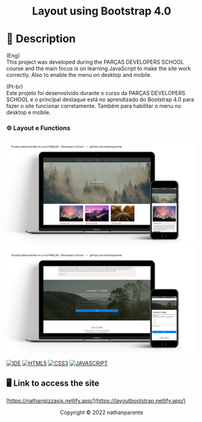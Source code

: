 <h1 align="center">Layout using Bootstrap 4.0<h1>

# 📃 Description
  
  (Eng)</br>
  This project was developed during the PARÇAS DEVELOPERS SCHOOL course and the main focus is on learning JavaScript to make the site work correctly.
  Also to enable the menu on desktop and mobile.
  
(Pt-br)</br>
  Este projeto foi desenvolvido durante o curso da PARÇAS DEVELOPERS SCHOOL e o principal destaque está no aprendizado do Bootstrap 4.0 para fazer o site funcionar corretamente. 
  Também para habilitar o menu no desktop e mobile.

 ### ⚙ Layout e Functions

<img src="assets/images/mockupSite01.png" alt="desktop and mobile">
<img src="assets/images/mockupSite02.png" alt="desktop and mobile">

  

  

[![IDE](https://img.shields.io/badge/Visual_studio_code-0078D4?style=for-the-badge&logo=visual%20studio%20code&logoColor=white)](https://code.visualstudio.com/)
[![HTML5](https://img.shields.io/badge/HTML5-E34F26?style=for-the-badge&logo=html5&logoColor=white)](https://developer.mozilla.org/pt-BR/docs/Web/HTML)
[![CSS3](https://img.shields.io/badge/CSS3-1572B6?style=for-the-badge&logo=css3&logoColor=white)](https://developer.mozilla.org/pt-BR/docs/Web/CSS)
[![JAVASCRIPT](https://img.shields.io/badge/JavaScript-F7DF1E?style=for-the-badge&logo=javascript&logoColor=black)](https://developer.mozilla.org/pt-BR/docs/Web/JavaScript)


## 🖥 Link to access the site
[https://nathanpizzasjs.netlify.app/](https://layoutbootstrap.netlify.app/)


<p align="center">Copyright © 2022 nathanparente</p>
